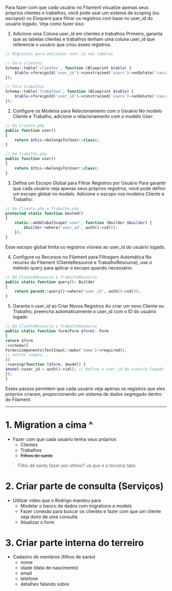 Para fazer com que cada usuário no Filament visualize apenas seus próprios clientes e trabalhos, você pode usar um sistema de scoping (ou escopos) no Eloquent para filtrar os registros com base no user_id do usuário logado. Veja como fazer isso:
1. Adicione uma Coluna user_id em clientes e trabalhos
   Primeiro, garanta que as tabelas clientes e trabalhos tenham uma coluna user_id que referencie o usuário que criou esses registros.

```php
// Migration para adicionar user_id nas tabelas

// Para clientes
Schema::table('clientes', function (Blueprint $table) {
    $table->foreignId('user_id')->constrained('users')->onDelete('cascade');
});

// Para trabalhos
Schema::table('trabalhos', function (Blueprint $table) {
    $table->foreignId('user_id')->constrained('users')->onDelete('cascade');
});
```
2. Configure os Modelos para Relacionamento com o Usuário
   No modelo Cliente e Trabalho, adicione o relacionamento com o modelo User:

```php
// Em Cliente.php
public function user()
{
    return $this->belongsTo(User::class);
}

// Em Trabalho.php
public function user()
{
    return $this->belongsTo(User::class);
}

```

3. Defina um Escopo Global para Filtrar Registros por Usuário
   Para garantir que cada usuário veja apenas seus próprios registros, você pode definir um escopo global no modelo. Adicione o escopo nos modelos Cliente e Trabalho:

```php
// Em Cliente.php e Trabalho.php
protected static function booted()
{
    static::addGlobalScope('user', function (Builder $builder) {
        $builder->where('user_id', auth()->id());
    });
}

```
Esse escopo global limita os registros visíveis ao user_id do usuário logado.

4. Configure os Recursos no Filament para Filtragem Automática
   No recurso do Filament (ClienteResource e TrabalhoResource), use o método query para aplicar o escopo quando necessário:

```php
// Em ClienteResource e TrabalhoResource
public static function query(): Builder
{
    return parent::query()->where('user_id', auth()->id());
}

```

5. Garanta o user_id ao Criar Novos Registros
   Ao criar um novo Cliente ou Trabalho, preencha automaticamente o user_id com o ID do usuário logado

```php
// Em ClienteResource e TrabalhoResource
public static function form(Form $form): Form
{
return $form
->schema([
Forms\Components\TextInput::make('name')->required(),
// outros campos...
])
->saving(function ($form, $model) {
$model->user_id = auth()->id(); // Define o user_id do usuário logado
});
}
```

Esses passos permitem que cada usuário veja apenas os registros que eles próprios criaram, proporcionando um sistema de dados segregado dentro do Filament.


---

# 1. Migration a cima ^
- Fazer com que cada usuário tenha seus próprios
  - Clientes
  - Trabalhos
  - ~~Filhos de santo~~
> Filho de santo fazer por último? Já que é a terceira taks

# 2. Criar parte de consulta (Serviços)
 - Utilizar vídeo que o Rodrigo mandou para
   - Modelar o banco de dados com migrations e models
   - Fazer conexão para buscar os clientes e fazer com que um cliente seja dono de uma consulta
   - Atualizar o form

# 3. Criar parte interna do terreiro
 - Cadastro de membros (filhos de santo)
   - nome
   - idade (data de nascimento)
   - email
   - telefone
   - detalhes falando sobre
